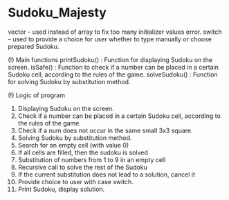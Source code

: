 # Sudoku_Majesty 
vector - used instead of array to fix too many initializer values error.
switch – used to provide a choice for user whether to type manually or choose prepared Sudoku. 


(!) Main functions 
printSudoku() : Function for displaying Sudoku on the screen.
isSafe() : Function to check if a number can be placed in a certain Sudoku cell, according to the rules of the game.
solveSudoku() : Function for solving Sudoku by substitution method.

(!) Logic of program 
1.	Displaying Sudoku on the screen.
2.	Check if a number can be placed in a certain Sudoku cell, according to the rules of the game.
3.	Check if a num does not occur in the same small 3x3 square.
4.	Solving Sudoku by substitution method.
5.	Search for an empty cell (with value 0)
6.	If all cells are filled, then the sudoku is solved
7.	Substitution of numbers from 1 to 9 in an empty cell
8.	Recursive call to solve the rest of the Sudoku
9.	If the current substitution does not lead to a solution, cancel it
10.	Provide choice to user with case switch. 
11.	Print Sudoku, display solution.

